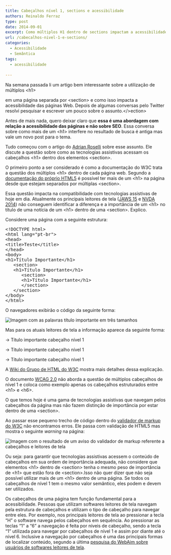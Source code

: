 ```yaml
---
title: Cabeçalhos nível 1, sections e acessibilidade
authors: Reinaldo Ferraz
type: post
date: 2014-09-01
excerpt: Como múltiplos H1 dentro de sections impactam a acessibilidade da sua página
url: /cabecalhos-nivel-1-e-sections/
categories:
  - Acessibilidade
  - Semântica
tags:
  - acessibilidade

---
```

Na semana passada li um artigo bem interessante sobre a utilização de múltiplos &lt;h1&gt;
  
em uma página separada por &lt;section&gt; e como isso impacta a acessibilidade das páginas Web. Depois de algumas conversas pelo Twitter resolvi pesquisar e escrever um pouco sobre o assunto.&lt;/&gt;ection> 

Antes de mais nada, quero deixar claro que **essa é uma abordagem com relação a acessibilidade das páginas e não sobre SEO**. Essa conversa sobre como mais de um &lt;h1&gt; interfere no resultado de busca é antiga mas vale um novo post para o tema.

Tudo começou com o artigo do [Adrian Roselli][1] sobre esse assunto. Ele discute a questão sobre como as tecnologias assistivas acessam os cabeçalhos &lt;h1&gt; dentro dos elementos &lt;section&gt;. 

O primeiro ponto a ser considerado é como a documentação do W3C trata a questão dos múltiplos &lt;h1&gt; dentro de cada página web. Segundo a [documentação do próprio HTML5][2] é possível ter mais de um &lt;h1&gt; na página desde que estejam separados por múltiplas &lt;section&gt;.

Essa questão impacta na compatibilidade com tecnologias assistivas de hoje em dia. Atualmente os principais leitores de tela ([JAWS 15][3] e [NVDA 2014][4]) não conseguem identificar a diferença e a importância de um &lt;h1&gt; no título de uma notícia de um &lt;h1&gt; dentro de uma &lt;section&gt;. Explico.

Considere uma página com a seguinte estrutura:

<pre>&lt;!DOCTYPE html&gt;
&lt;html lang="pt-br"&gt;
&lt;head&gt;
&lt;title&gt;Teste&lt;/title&gt;
&lt;/head&gt;
&lt;body&gt;
&lt;h1&gt;Título Importante&lt;/h1&gt;
   &lt;section&gt;
   &lt;h1&gt;Título Importante&lt;/h1&gt;
      &lt;section&gt;
      &lt;h1&gt;Título Importante&lt;/h1&gt;
      &lt;/section&gt;
   &lt;/section&gt;
&lt;/body&gt;
&lt;/html&gt;
</pre>

O navegadores exibirão o código da seguinte forma:

<img src="https://raw.githubusercontent.com/diegoeis/tableless-static-images/master/2014/09/teste-titulos1.png" alt="Imagem com as palavras título importante em três tamanhos" width="265" height="141" class="aligncenter size-full wp-image-44187" srcset="uploads/2014/09/teste-titulos1.png 265w, uploads/2014/09/teste-titulos1-261x139.png 261w" sizes="(max-width: 265px) 100vw, 265px" />

Mas para os atuais leitores de tela a informação aparece da seguinte forma:

→ Título importante cabeçalho nível 1
  
→ Título importante cabeçalho nível 1
  
→ Título importante cabeçalho nível 1

A [Wiki do Grupo de HTML do W3C][5] mostra mais detalhes dessa explicação.

O documento [WCAG 2.0][6] não aborda a questão de múltiplos cabeçalhos de nível 1 e coloca como exemplo apenas os cabeçalhos estruturados entre &lt;h1&gt; e &lt;h6&gt;.

O que temos hoje é uma gama de tecnologias assistivas que navegam pelos cabeçalhos da página mas não fazem distinção de importância por estar dentro de uma &lt;section&gt;.

Ao passar esse pequeno trecho de código dentro do [validador de markup do W3C][7] não encontramos erros. Ele passa com validação de HTML5 mas mostra o seguinte _warning_ na página:

<img src="https://raw.githubusercontent.com/diegoeis/tableless-static-images/master/2014/09/validator-01.png" alt="Imagem com o resultado de um aviso do validador de markup referente a  cabeçalhos e leitores de tela" width="835" height="219" class="aligncenter size-full wp-image-44197" srcset="uploads/2014/09/validator-01.png 835w, uploads/2014/09/validator-01-265x69.png 265w, uploads/2014/09/validator-01-400x104.png 400w" sizes="(max-width: 835px) 100vw, 835px" />

Ou seja: para garantir que tecnologias assistivas acessem o conteúdo de cabeçalhos em sua ordem de importância adequada, não considere que elementos &lt;h1&gt; dentro de &lt;section&gt; tenha o mesmo peso de importância de &lt;h1&gt; que estão fora de &lt;section&gt;.Isso não quer dizer que não seja possível utilizar mais de um &lt;h1&gt; dentro de uma página. Se todos os cabeçalhos de nível 1 tem o mesmo valor semântico, eles podem e devem ser utilizados.

Os cabeçalhos de uma página tem função fundamental para a acessibilidade. Pessoas que utilizam softwares leitores de tela navegam pela estrutura de cabeçalhos e utilizam o tipo de cabeçalho para navegar entre eles. Por exemplo, nos principais leitores de tela ao pressionar a tecla &#8220;H&#8221; o software navega pelos cabeçalhos em sequência. Ao pressionar as teclas &#8220;1&#8221; a &#8220;6&#8221; a navegação é feita por níveis de cabeçalho, sendo a tecla &#8220;1&#8221; utilizada para navegar por cabeçalhos de nível 1 e assim por diante até o nível 6. Inclusive a navegação por cabeçalhos é uma das principais formas de localizar conteúdo, segundo a última [pesquisa do WebAim sobre usuários de softwares leitores de tela][8].

 [1]: https://blog.adrianroselli.com/2013/12/the-truth-about-truth-about-multiple-h1.html
 [2]: https://www.w3.org/TR/html5/sections.html#the-h1,-h2,-h3,-h4,-h5,-and-h6-elements
 [3]: https://www.freedomscientific.com/Downloads/ProductDemos/#JAWS
 [4]: https://www.nvaccess.org/download/
 [5]: https://www.w3.org/wiki/HTML/Usage/Headings/h1only
 [6]: https://www.w3.org/TR/2014/NOTE-WCAG20-TECHS-20140408/H42
 [7]: https://validator.w3.org/
 [8]: https://webaim.org/projects/screenreadersurvey5/#finding